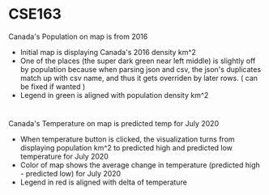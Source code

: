# CSE163
Canada's Population on map is from 2016
  - Initial map is displaying Canada's 2016 density km^2
  - One of the places (the super dark green near left middle) is slightly off by population because when parsing json and csv, the json's duplicates match up with csv name, and thus it gets overriden by later rows. ( can be fixed if wanted )
  - Legend in green is aligned with population density km^2
#
Canada's Temperature on map is predicted temp for July 2020
  - When temperature button is clicked, the visualization turns from displaying population km^2 to predicted high and predicted   low temperature for July 2020
  - Color of map shows the average change in temperature (predicted high - predicted low) for July 2020
  - Legend in red is aligned with delta of temperature
  
 
  
